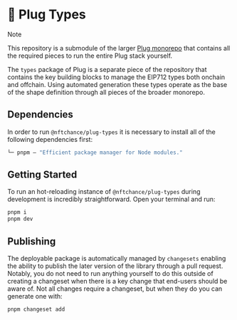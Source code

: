 # 🔌 Plug Types

> [!NOTE]
> This repository is a submodule of the larger [Plug monorepo](https://github.com/nftchance/plug) that contains all the required pieces to run the entire Plug stack yourself.

The `types` package of Plug is a separate piece of the repository that contains the key building blocks to manage the EIP712 types both onchain and offchain. Using automated generation these types operate as the base of the shape definition through all pieces of the broader monorepo.

## Dependencies

In order to run `@nftchance/plug-types` it is necessary to install all of the following dependencies first:

```ml
└─ pnpm — "Efficient package manager for Node modules."
```

## Getting Started

To run an hot-reloading instance of `@nftchance/plug-types` during development is incredibly straightforward. Open your terminal and run:

```bash
pnpm i
pnpm dev
```

## Publishing

The deployable package is automatically managed by `changesets` enabling the ability to publish the later version of the library through a pull request. Notably, you do not need to run anything yourself to do this outside of creating a changeset when there is a key change that end-users should be aware of. Not all changes require a changeset, but when they do you can generate one with:

```bash
pnpm changeset add
```
